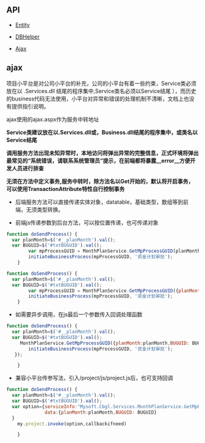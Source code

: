 ## API

+ [Entity](/docs/api/entity.md)

+ [DBHelper](/docs/api/dbhelper.md)

+ [Ajax](/docs/api/ajax.md)


## ajax
项目小平台是对公司小平台的补充，公司的小平台有着一些约束，Service类必须放在以 .Services.dll 结尾的程序集中,Service类名必须以Service结尾
），而历史的business代码无法使用，小平台对异常和错误的处理机制不清晰，文档上也没有提供指引说明。

ajax使用的ajax.aspx作为服务中转地址

**Service类建议放在以.Services.dll或，Business.dll结尾的程序集中，或类名以Service结尾**

**调用服务方法出现未知异常时，本地访问将弹出异常的完整信息，正式环境将弹出最常见的“系统错误，请联系系统管理员”提示，在前端都将暴露__error__方便开发人员进行排查**

**无须在方法中定义事务,服务中转时，除方法名以Get开始的，默认将开启事务，可以使用TransactionAttribute特性自行控制事务**

+ 后端服务方法可以直接传递实体对象，datatable，基础类型，数组等到前端，无须类型转换。

+ 前端js传递参数到后台方法，可以按位置传递，也可传递对象

```javascript
function doSendProcess() {
  var planMonth=$('#__planMonth').val();
  var BUGUID=$('#txtBUGUID').val();  
		var mpProcessGUID = MonthPlanService.GetMpProcessGUID(planMonth,BUGUID);
		initiateBusinessProcess(mpProcessGUID, '资金计划审批');
	}

```

```javascript
function doSendProcess() {
  var planMonth=$('#__planMonth').val();
  var BUGUID=$('#txtBUGUID').val();
		var mpProcessGUID = MonthPlanService.GetMpProcessGUID({planMonth:planMonth,BUGUID: BUGUID});
		initiateBusinessProcess(mpProcessGUID, '资金计划审批');
	}

```


+ 如需要异步调用，在js最后一个参数传入回调处理函数


```javascript
function doSendProcess() {
  var planMonth=$('#__planMonth').val();
  var BUGUID=$('#txtBUGUID').val();
	 MonthPlanService.GetMpProcessGUID({planMonth:planMonth,BUGUID: BUGUID},function(mpProcessGUID){
     	initiateBusinessProcess(mpProcessGUID, '资金计划审批');
   });

	}

```

+ 兼容小平台传参写法，引入/project/js/project.js后，也可支持回调


```javascript
function doSendProcess() {
  var planMonth=$('#__planMonth').val();
  var BUGUID=$('#txtBUGUID').val();
  var option={serviceInfo:"Mysoft.Cbgl.Services.MonthPlanService.GetMpProcessGUID",
              data:{planMonth:planMonth,BUGUID: BUGUID}
  }
	my.project.invoke(option,callbackifneed)

	}

```
